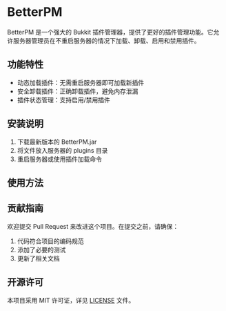 # BetterPM

BetterPM 是一个强大的 Bukkit 插件管理器，提供了更好的插件管理功能。它允许服务器管理员在不重启服务器的情况下加载、卸载、启用和禁用插件。

## 功能特性

- 动态加载插件：无需重启服务器即可加载新插件
- 安全卸载插件：正确卸载插件，避免内存泄漏
- 插件状态管理：支持启用/禁用插件

## 安装说明

1. 下载最新版本的 BetterPM.jar
2. 将文件放入服务器的 plugins 目录
3. 重启服务器或使用插件加载命令

## 使用方法

## 贡献指南

欢迎提交 Pull Request 来改进这个项目。在提交之前，请确保：

1. 代码符合项目的编码规范
2. 添加了必要的测试
3. 更新了相关文档

## 开源许可

本项目采用 MIT 许可证，详见 [LICENSE](LICENSE) 文件。